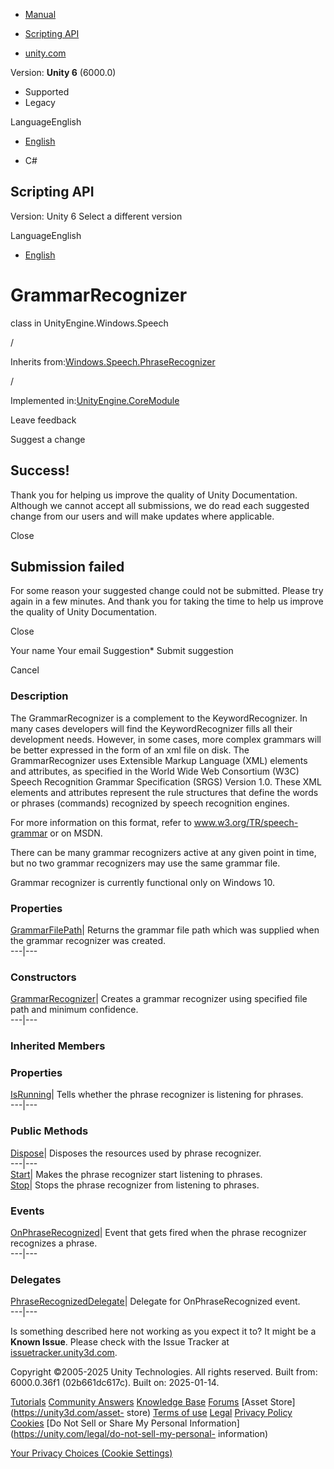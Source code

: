 [ ]()

  * [Manual](../Manual/index.html)
  * [Scripting API](../ScriptReference/index.html)

  * [unity.com](https://unity.com/)

Version: **Unity 6** (6000.0)

  * Supported
  * Legacy

LanguageEnglish

  * [English]()

  * C#

[ ](https://docs.unity3d.com)

## Scripting API

Version: Unity 6 Select a different version

LanguageEnglish

  * [English]()

# GrammarRecognizer

class in UnityEngine.Windows.Speech

/

Inherits
from:[Windows.Speech.PhraseRecognizer](Windows.Speech.PhraseRecognizer.html)

/

Implemented in:[UnityEngine.CoreModule](UnityEngine.CoreModule.html)

Leave feedback

Suggest a change

## Success!

Thank you for helping us improve the quality of Unity Documentation. Although
we cannot accept all submissions, we do read each suggested change from our
users and will make updates where applicable.

Close

## Submission failed

For some reason your suggested change could not be submitted. Please <a>try
again</a> in a few minutes. And thank you for taking the time to help us
improve the quality of Unity Documentation.

Close

Your name Your email Suggestion* Submit suggestion

Cancel

[ ]()

### Description

The GrammarRecognizer is a complement to the KeywordRecognizer. In many cases
developers will find the KeywordRecognizer fills all their development needs.
However, in some cases, more complex grammars will be better expressed in the
form of an xml file on disk. The GrammarRecognizer uses Extensible Markup
Language (XML) elements and attributes, as specified in the World Wide Web
Consortium (W3C) Speech Recognition Grammar Specification (SRGS) Version 1.0.
These XML elements and attributes represent the rule structures that define
the words or phrases (commands) recognized by speech recognition engines.

For more information on this format, refer to [www.w3.org/TR/speech-
grammar](http://www.w3.org/TR/speech-grammar/) or on MSDN.  
  
There can be many grammar recognizers active at any given point in time, but
no two grammar recognizers may use the same grammar file.  
  
Grammar recognizer is currently functional only on Windows 10.

### Properties

[GrammarFilePath](Windows.Speech.GrammarRecognizer.GrammarFilePath.html)|
Returns the grammar file path which was supplied when the grammar recognizer
was created.  
---|---  
  
### Constructors

[GrammarRecognizer](Windows.Speech.GrammarRecognizer-ctor.html)| Creates a
grammar recognizer using specified file path and minimum confidence.  
---|---  
  
### Inherited Members

### Properties

[IsRunning](Windows.Speech.PhraseRecognizer.IsRunning.html)| Tells whether the
phrase recognizer is listening for phrases.  
---|---  
  
### Public Methods

[Dispose](Windows.Speech.PhraseRecognizer.Dispose.html)| Disposes the
resources used by phrase recognizer.  
---|---  
[Start](Windows.Speech.PhraseRecognizer.Start.html)| Makes the phrase
recognizer start listening to phrases.  
[Stop](Windows.Speech.PhraseRecognizer.Stop.html)| Stops the phrase recognizer
from listening to phrases.  
  
### Events

[OnPhraseRecognized](Windows.Speech.PhraseRecognizer.OnPhraseRecognized.html)|
Event that gets fired when the phrase recognizer recognizes a phrase.  
---|---  
  
### Delegates

[PhraseRecognizedDelegate](Windows.Speech.PhraseRecognizer.PhraseRecognizedDelegate.html)|
Delegate for OnPhraseRecognized event.  
---|---  
  
Is something described here not working as you expect it to? It might be a
**Known Issue**. Please check with the Issue Tracker at
[issuetracker.unity3d.com](https://issuetracker.unity3d.com).

Copyright ©2005-2025 Unity Technologies. All rights reserved. Built from:
6000.0.36f1 (02b661dc617c). Built on: 2025-01-14.

[Tutorials](https://unity3d.com/learn) [Community
Answers](https://answers.unity3d.com) [Knowledge
Base](https://support.unity3d.com/hc/en-us)
[Forums](https://forum.unity3d.com) [Asset Store](https://unity3d.com/asset-
store) [Terms of use](https://docs.unity3d.com/Manual/TermsOfUse.html)
[Legal](https://unity.com/legal) [Privacy
Policy](https://unity.com/legal/privacy-policy)
[Cookies](https://unity.com/legal/cookie-policy) [Do Not Sell or Share My
Personal Information](https://unity.com/legal/do-not-sell-my-personal-
information)

[Your Privacy Choices (Cookie Settings)](javascript:void\(0\);)


